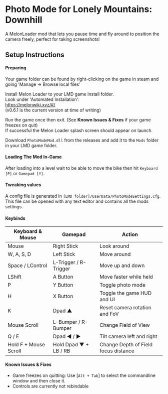 # Photo Mode for Lonely Mountains: Downhill
A MelonLoader mod that lets you pause time and fly around to position the camera freely, perfect for taking screenshots!


## Setup Instructions
#### Preparing
Your game folder can be found by right-clicking on the game in steam and going 'Manage -> Browse local files'  

Install Melon Loader to your LMD game install folder.  
Look under 'Automated Installation':  
https://melonwiki.xyz/#/  
(v0.6.1 is the current version at time of writing)  

Run the game once then exit. (See **Known Issues & Fixes** if your game freezes on quit)  
If successful the Melon Loader splash screen should appear on launch. 

Download `PhotoModeMod.dll` from the releases and add it to the `Mods` folder in your LMD game folder.  

#### Loading The Mod In-Game
After loading into a level wait to be able to move the bike then hit `Keyboard [P]` or `Gamepad [Y]`.

#### Tweaking values
A config file is generated in `[LMD folder]/UserData/PhotoModeSettings.cfg`.  
This file can be opened with any text editor and contains all the mods settings.  


#### Keybinds
| Keyboard & Mouse      | Gamepad                   | Action                               |
| ---                   | ---                       | ---                                  |
| Mouse                 | Right Stick               | Look around                          |
| W, A, S, D            | Left Stick                | Move around                          |
| Space / LControl      | L-Trigger / R-Trigger     | Move up and down                     |
| LShift                | A Button                  | Move faster while held               |
| P                     | Y Button                  | Toggle photo mode                    |
| H                     | X Button                  | Toggle the game HUD and UI           |
| K                     | Dpad ▲                    | Reset camera rotation and FoV        |
| Mouse Scroll          | L-Bumper / R-Bumper       | Change Field of View                 |
| Q / E                 | Dpad ◄ / ►                | Tilt camera left and right           |
| Hold F + Mouse Scroll | Hold Dpad ▼ + LB / RB     | Change Depth of Field focus distance |


#### Known Issues & Fixes
- Game freezes on quitting: Use [`Alt + Tab`] to select the commandline window and then close it.
- Controls are currently not rebindable
